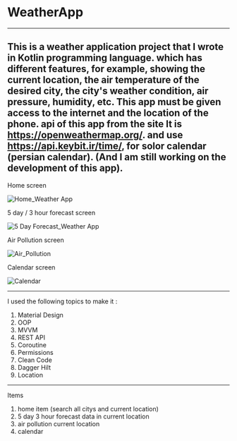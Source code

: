 # WeatherApp
---------------
This is a weather application project that I wrote in Kotlin programming language.
which has different features, for example, showing the current location, the air temperature of the desired city, the city's weather condition, air pressure, humidity, etc.
This app must be given access to the internet and the location of the phone.
api of this app from the site
It is https://openweathermap.org/.
and use https://api.keybit.ir/time/, for solor calendar (persian calendar).
(And I am still working on the development of this app).
---------------
Home screen 

![Home_Weather App](https://user-images.githubusercontent.com/115555417/226141662-e17545dc-1059-4d3a-b54d-14b9ae10e996.jpg)



5 day / 3 hour forecast screen

![5 Day Forecast_Weather App](https://user-images.githubusercontent.com/115555417/226141708-8400b6c3-4474-4019-abe3-6c467a1e9f8d.jpg)



Air Pollution screen

![Air_Pollution](https://user-images.githubusercontent.com/115555417/230681086-b519e2a9-f3bc-4466-9e7f-dbd0a342eda1.jpg)



Calendar screen

![Calendar](https://user-images.githubusercontent.com/115555417/231590140-cf8a7838-e68f-489d-937e-a5fa6de78ab8.jpg)




---------------
I used the following topics to make it :
1. Material Design
2. OOP
3. MVVM
4. REST API
5. Coroutine
6. Permissions
7. Clean Code
8. Dagger Hilt
9. Location
---------------
Items
1. home item (search all citys and current location)
2. 5 day 3 hour forecast data in current location
3. air pollution current location
4. calendar 
